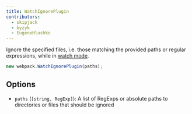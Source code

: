 ```yaml
---
title: WatchIgnorePlugin
contributors:
  - skipjack
  - byzyk
  - EugeneHlushko
---
```


Ignore the specified files, i.e. those matching the provided paths or regular expressions, while in [watch mode](/configuration/watch).

```javascript
new webpack.WatchIgnorePlugin(paths);
```

## Options

- `paths` (`[string, RegExp]`): A list of RegExps or absolute paths to directories or files that should be ignored
